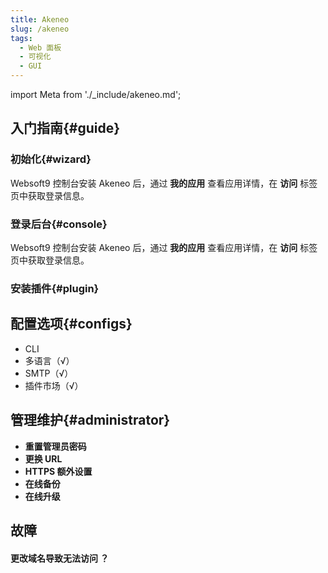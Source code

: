 ```yaml
---
title: Akeneo
slug: /akeneo
tags:
  - Web 面板
  - 可视化
  - GUI
---
```


import Meta from './_include/akeneo.md';

<Meta name="meta" />

## 入门指南{#guide}

### 初始化{#wizard}

Websoft9 控制台安装 Akeneo 后，通过 **我的应用** 查看应用详情，在 **访问** 标签页中获取登录信息。  

### 登录后台{#console}

Websoft9 控制台安装 Akeneo 后，通过 **我的应用** 查看应用详情，在 **访问** 标签页中获取登录信息。  

### 安装插件{#plugin}

## 配置选项{#configs}

- CLI
- 多语言（√）
- SMTP（√）
- 插件市场（√）

## 管理维护{#administrator}

- **重置管理员密码**
- **更换 URL**
- **HTTPS 额外设置**
- **在线备份**
- **在线升级**

## 故障

#### 更改域名导致无法访问 ？